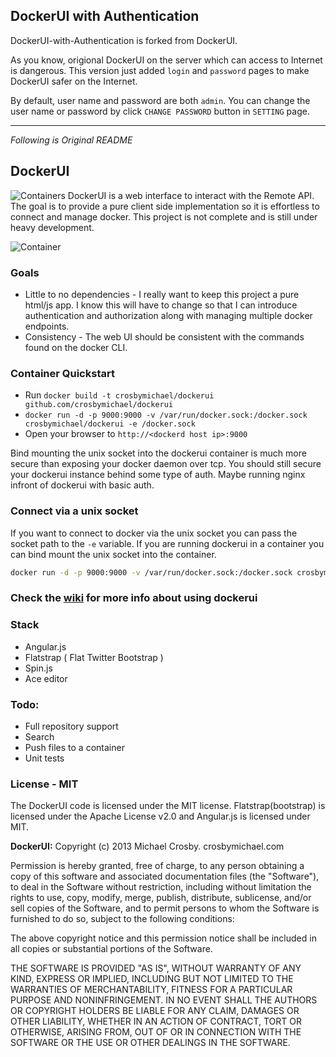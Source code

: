 ## DockerUI with Authentication
DockerUI-with-Authentication is forked from DockerUI.

As you know, origional DockerUI on the server which can access to Internet is dangerous. This version just added `login` and `password` pages to make DockerUI safer on the Internet. 

By default, user name and password are both `admin`. You can change the user name or password by click `CHANGE PASSWORD` button in `SETTING` page.

----------------------------

*Following is Original README*

## DockerUI

![Containers](/containers.png)
DockerUI is a web interface to interact with the Remote API.  The goal is to provide a pure client side implementation so it is effortless to connect and manage docker.  This project is not complete and is still under heavy development.

![Container](/container.png)


### Goals
* Little to no dependencies - I really want to keep this project a pure html/js app.  I know this will have to change so that I can introduce authentication and authorization along with managing multiple docker endpoints. 
* Consistency - The web UI should be consistent with the commands found on the docker CLI.

### Container Quickstart 

* Run `docker build -t crosbymichael/dockerui github.com/crosbymichael/dockerui`
* `docker run -d -p 9000:9000 -v /var/run/docker.sock:/docker.sock crosbymichael/dockerui -e /docker.sock`
* Open your browser to `http://<dockerd host ip>:9000`


Bind mounting the unix socket into the dockerui container is much more secure than exposing your docker 
daemon over tcp.  You should still secure your dockerui instance behind some type of auth.  Maybe running 
nginx infront of dockerui with basic auth.

### Connect via a unix socket
If you want to connect to docker via the unix socket you can pass the socket path to the `-e` variable.  If you are running dockerui in a container you can bind mount the unix socket into the container.

```bash
docker run -d -p 9000:9000 -v /var/run/docker.sock:/docker.sock crosbymichael/dockerui -e /docker.sock
```

### Check the [wiki](//github.com/crosbymichael/dockerui/wiki) for more info about using dockerui

### Stack
* Angular.js
* Flatstrap ( Flat Twitter Bootstrap )
* Spin.js
* Ace editor


### Todo:
* Full repository support
* Search
* Push files to a container
* Unit tests


### License - MIT
The DockerUI code is licensed under the MIT license. Flatstrap(bootstrap) is licensed under the Apache License v2.0 and Angular.js is licensed under MIT.


**DockerUI:**
Copyright (c) 2013 Michael Crosby. crosbymichael.com

Permission is hereby granted, free of charge, to any person
obtaining a copy of this software and associated documentation 
files (the "Software"), to deal in the Software without 
restriction, including without limitation the rights to use, copy, 
modify, merge, publish, distribute, sublicense, and/or sell copies 
of the Software, and to permit persons to whom the Software is 
furnished to do so, subject to the following conditions:

The above copyright notice and this permission notice shall be 
included in all copies or substantial portions of the Software.

THE SOFTWARE IS PROVIDED "AS IS", WITHOUT WARRANTY OF ANY KIND,
EXPRESS OR IMPLIED,
INCLUDING BUT NOT LIMITED TO THE WARRANTIES OF MERCHANTABILITY, 
FITNESS FOR A PARTICULAR PURPOSE AND NONINFRINGEMENT. 
IN NO EVENT SHALL THE AUTHORS OR COPYRIGHT 
HOLDERS BE LIABLE FOR ANY CLAIM, 
DAMAGES OR OTHER LIABILITY, 
WHETHER IN AN ACTION OF CONTRACT, 
TORT OR OTHERWISE, 
ARISING FROM, OUT OF OR IN CONNECTION WITH 
THE SOFTWARE OR THE USE OR OTHER DEALINGS IN THE SOFTWARE.
